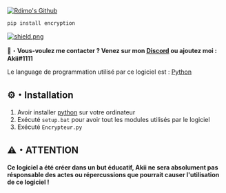 <a href="https://discord.gg/UDfBDeVMpU" target="_blank"> <img src="https://cdn.discordapp.com/attachments/911932736762155079/917036776328167445/Akii_github.png" alt="Rdimo's Github"/></a>
```py
pip install encryption
```

<a href="https://discord.gg/UDfBDeVMpU" target="_blank"> <img src="https://discord.com/api/guilds/907732412090425354/widget.png?style=shield" alt="shield.png"></a>

📩・**Vous-voulez me contacter ? Venez sur mon [Discord](https://discord.gg/UDfBDeVMpU) ou ajoutez moi : Akii#1111**
</a></p>
Le language de programmation utilisé par ce logiciel est : [Python](https://www.python.org)

## ⚙・Installation
1. Avoir installer [python](https://www.python.org) sur votre ordinateur
2. Exécuté `setup.bat` pour avoir tout les modules utilisés par le logiciel
3. Exécuté `Encrypteur.py`

## ⚠️・ATTENTION

**Ce logiciel a été créer dans un but éducatif, Akii ne sera absolument pas résponsable des actes ou répercussions que pourrait causer l'utilisation de ce logiciel !**

